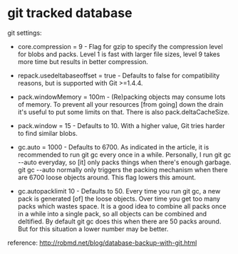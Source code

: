 git tracked database
=====


git settings:


* core.compression = 9 - Flag for gzip to specify the compression level for blobs and packs. Level 1 is fast with larger file sizes, level 9 takes more time but results in better compression.
  
* repack.usedeltabaseoffset = true - Defaults to false for compatibility reasons, but is supported with Git >=1.4.4.

* pack.windowMemory = 100m - (Re)packing objects may consume lots of memory. To prevent all your resources [from going] down the drain it's useful to put some limits on that. There is also pack.deltaCacheSize.

* pack.window = 15 - Defaults to 10. With a higher value, Git tries harder to find similar blobs.

* gc.auto = 1000 - Defaults to 6700. As indicated in the article, it is recommended to run git gc every once in a while. Personally, I run git gc --auto everyday, so [it] only packs things when there's enough garbage. git gc --auto normally only triggers the packing mechanism when there are 6700 loose objects around. This flag lowers this amount.

* gc.autopacklimit 10 - Defaults to 50. Every time you run git gc, a new pack is generated [of] the loose objects. Over time you get too many packs which wastes space. It is a good idea to combine all packs once in a while into a single pack, so all objects can be combined and deltified. By default git gc does this when there are 50 packs around. But for this situation a lower number may be better.




reference: http://robmd.net/blog/database-backup-with-git.html
